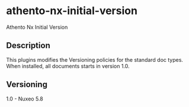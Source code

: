 # athento-nx-initial-version
Athento Nx Initial Version

## Description
This plugins modifies the Versioning policies for the standard doc types. When installed, all documents starts in version 1.0.

## Versioning
1.0 - Nuxeo 5.8
